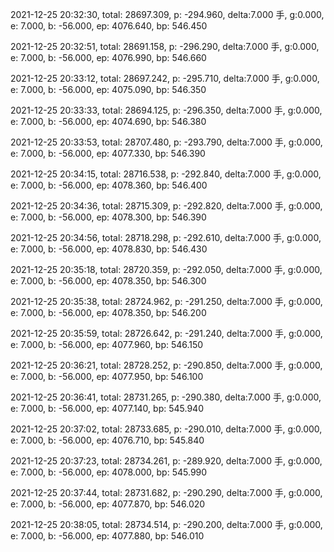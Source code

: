 2021-12-25 20:32:30, total: 28697.309, p: -294.960, delta:7.000 手, g:0.000, e: 7.000, b: -56.000, ep: 4076.640, bp: 546.450

2021-12-25 20:32:51, total: 28691.158, p: -296.290, delta:7.000 手, g:0.000, e: 7.000, b: -56.000, ep: 4076.990, bp: 546.660

2021-12-25 20:33:12, total: 28697.242, p: -295.710, delta:7.000 手, g:0.000, e: 7.000, b: -56.000, ep: 4075.090, bp: 546.350

2021-12-25 20:33:33, total: 28694.125, p: -296.350, delta:7.000 手, g:0.000, e: 7.000, b: -56.000, ep: 4074.690, bp: 546.380

2021-12-25 20:33:53, total: 28707.480, p: -293.790, delta:7.000 手, g:0.000, e: 7.000, b: -56.000, ep: 4077.330, bp: 546.390

2021-12-25 20:34:15, total: 28716.538, p: -292.840, delta:7.000 手, g:0.000, e: 7.000, b: -56.000, ep: 4078.360, bp: 546.400

2021-12-25 20:34:36, total: 28715.309, p: -292.820, delta:7.000 手, g:0.000, e: 7.000, b: -56.000, ep: 4078.300, bp: 546.390

2021-12-25 20:34:56, total: 28718.298, p: -292.610, delta:7.000 手, g:0.000, e: 7.000, b: -56.000, ep: 4078.830, bp: 546.430

2021-12-25 20:35:18, total: 28720.359, p: -292.050, delta:7.000 手, g:0.000, e: 7.000, b: -56.000, ep: 4078.350, bp: 546.300

2021-12-25 20:35:38, total: 28724.962, p: -291.250, delta:7.000 手, g:0.000, e: 7.000, b: -56.000, ep: 4078.350, bp: 546.200

2021-12-25 20:35:59, total: 28726.642, p: -291.240, delta:7.000 手, g:0.000, e: 7.000, b: -56.000, ep: 4077.960, bp: 546.150

2021-12-25 20:36:21, total: 28728.252, p: -290.850, delta:7.000 手, g:0.000, e: 7.000, b: -56.000, ep: 4077.950, bp: 546.100

2021-12-25 20:36:41, total: 28731.265, p: -290.380, delta:7.000 手, g:0.000, e: 7.000, b: -56.000, ep: 4077.140, bp: 545.940

2021-12-25 20:37:02, total: 28733.685, p: -290.010, delta:7.000 手, g:0.000, e: 7.000, b: -56.000, ep: 4076.710, bp: 545.840

2021-12-25 20:37:23, total: 28734.261, p: -289.920, delta:7.000 手, g:0.000, e: 7.000, b: -56.000, ep: 4078.000, bp: 545.990

2021-12-25 20:37:44, total: 28731.682, p: -290.290, delta:7.000 手, g:0.000, e: 7.000, b: -56.000, ep: 4077.870, bp: 546.020

2021-12-25 20:38:05, total: 28734.514, p: -290.200, delta:7.000 手, g:0.000, e: 7.000, b: -56.000, ep: 4077.880, bp: 546.010